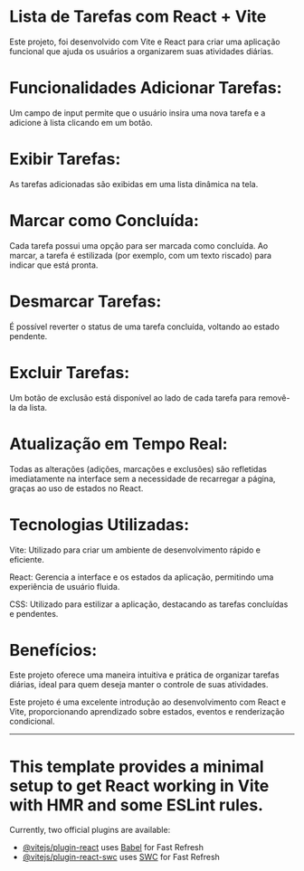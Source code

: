 # Lista de Tarefas com React + Vite

Este projeto, foi desenvolvido com Vite e React para criar uma aplicação funcional que ajuda os usuários a organizarem suas atividades diárias.

Funcionalidades
Adicionar Tarefas:
=

Um campo de input permite que o usuário insira uma nova tarefa e a adicione à lista clicando em um botão.

Exibir Tarefas:
=

As tarefas adicionadas são exibidas em uma lista dinâmica na tela.

Marcar como Concluída:
=

Cada tarefa possui uma opção para ser marcada como concluída. Ao marcar, a tarefa é estilizada (por exemplo, com um texto riscado) para indicar que está pronta.

Desmarcar Tarefas:
=

É possível reverter o status de uma tarefa concluída, voltando ao estado pendente.

Excluir Tarefas:
=

Um botão de exclusão está disponível ao lado de cada tarefa para removê-la da lista.

Atualização em Tempo Real:
=

Todas as alterações (adições, marcações e exclusões) são refletidas imediatamente na interface sem a necessidade de recarregar a página, graças ao uso de estados no React.

Tecnologias Utilizadas:
=
Vite: Utilizado para criar um ambiente de desenvolvimento rápido e eficiente.

React: Gerencia a interface e os estados da aplicação, permitindo uma experiência de usuário fluida.

CSS: Utilizado para estilizar a aplicação, destacando as tarefas concluídas e pendentes.

Benefícios:
=
Este projeto oferece uma maneira intuitiva e prática de organizar tarefas diárias, ideal para quem deseja manter o controle de suas atividades. 

Este projeto é uma excelente introdução ao desenvolvimento com React e Vite, proporcionando aprendizado sobre estados, eventos e renderização condicional.<hr>

This template provides a minimal setup to get React working in Vite with HMR and some ESLint rules.
=
Currently, two official plugins are available:


- [@vitejs/plugin-react](https://github.com/vitejs/vite-plugin-react/blob/main/packages/plugin-react/README.md) uses [Babel](https://babeljs.io/) for Fast Refresh
- [@vitejs/plugin-react-swc](https://github.com/vitejs/vite-plugin-react-swc) uses [SWC](https://swc.rs/) for Fast Refresh
